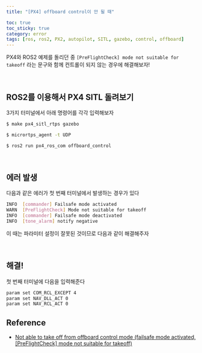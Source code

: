 ```yaml
---
title: "[PX4] offboard control이 안 될 때"

toc: true
toc_sticky: true
category: error
tags: [ros, ros2, PX2, autopilot, SITL, gazebo, control, offboard]
---
```


PX4와 ROS2 예제를 돌리던 중 `[PreFlightCheck] mode not suitable for takeoff` 라는 문구와 함께 컨트롤이 되지 않는 경우에 해결해보자! <br/>

<br/>

## ROS2를 이용해서 PX4 SITL 돌려보기

3가지 터미널에서 아래 명령어를 각각 입력해보자 <br/>
~~~bash
$ make px4_sitl_rtps gazebo
~~~
~~~bash
$ micrortps_agent -t UDP
~~~
~~~bash
$ ros2 run px4_ros_com offboard_control
~~~

<br/>

## 에러 발생

다음과 같은 에러가 첫 번째 터미널에서 발생하는 경우가 있다 <br/>
~~~bash
INFO  [commander] Failsafe mode activated	
WARN  [PreFlightCheck] Mode not suitable for takeoff
INFO  [commander] Failsafe mode deactivated	
INFO  [tone_alarm] notify negative
~~~

이 때는 파라미터 설정이 잘못된 것이므로 다음과 같이 해결해주자 <br/>

<br/>

## 해결!

첫 번째 터미널에 다음을 입력해준다 <br/>

~~~bash
param set COM_RCL_EXCEPT 4
param set NAV_DLL_ACT 0
param set NAV_RCL_ACT 0
~~~

## Reference
* [Not able to take off from offboard control mode (failsafe mode activated, [PreFlightCheck] mode not suitable for takeoff) ](https://github.com/PX4/PX4-Autopilot/issues/19919)
